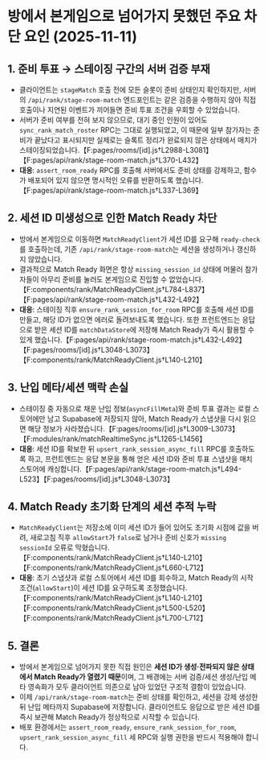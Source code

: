 # 방에서 본게임으로 넘어가지 못했던 주요 차단 요인 (2025-11-11)

## 1. 준비 투표 → 스테이징 구간의 서버 검증 부재
- 클라이언트는 `stageMatch` 호출 전에 모든 슬롯이 준비 상태인지 확인하지만, 서버의 `/api/rank/stage-room-match` 엔드포인트는 같은 검증을 수행하지 않아 직접 호출이나 지연된 이벤트가 끼어들면 준비 투표 조건을 우회할 수 있었습니다.
- 서버가 준비 여부를 전혀 보지 않으므로, 대기 중인 인원이 있어도 `sync_rank_match_roster` RPC는 그대로 실행되었고, 이 때문에 일부 참가자는 준비가 끝났다고 표시되지만 실제로는 슬록트 정리가 완료되지 않은 상태에서 매치가 스테이징되었습니다.【F:pages/rooms/[id].js†L2988-L3081】【F:pages/api/rank/stage-room-match.js†L370-L432】
- **대응**: `assert_room_ready` RPC를 호출해 서버에서도 준비 상태를 강제하고, 함수가 배포되어 있지 않으면 명시적인 오류를 반환하도록 했습니다.【F:pages/api/rank/stage-room-match.js†L337-L369】

## 2. 세션 ID 미생성으로 인한 Match Ready 차단
- 방에서 본게임으로 이동하면 `MatchReadyClient`가 세션 ID를 요구해 `ready-check`를 호출하는데, 기존 `/api/rank/stage-room-match`는 세션을 생성하거나 갱신하지 않았습니다.
- 결과적으로 Match Ready 화면은 항상 `missing_session_id` 상태에 머물러 참가자들이 아무리 준비를 눌러도 본게임으로 진입할 수 없었습니다.【F:components/rank/MatchReadyClient.js†L784-L837】【F:pages/api/rank/stage-room-match.js†L432-L492】
- **대응**: 스테이징 직후 `ensure_rank_session_for_room` RPC를 호출해 세션 ID를 만들고, 해당 ID가 없으면 에러로 돌려보내도록 했습니다. 또한 프런트엔드는 응답으로 받은 세션 ID를 `matchDataStore`에 저장해 Match Ready가 즉시 활용할 수 있게 했습니다.【F:pages/api/rank/stage-room-match.js†L432-L492】【F:pages/rooms/[id].js†L3048-L3073】【F:components/rank/MatchReadyClient.js†L140-L210】

## 3. 난입 메타/세션 맥락 손실
- 스테이징 중 자동으로 채운 난입 정보(`asyncFillMeta`)와 준비 투표 결과는 로컬 스토어에만 남고 Supabase에 저장되지 않아, Match Ready가 스냅샷을 다시 읽으면 해당 정보가 사라졌습니다.【F:pages/rooms/[id].js†L3009-L3073】【F:modules/rank/matchRealtimeSync.js†L1265-L1456】
- **대응**: 세션 ID를 확보한 뒤 `upsert_rank_session_async_fill` RPC를 호출하도록 하고, 프런트엔드는 응답 본문을 통해 얻은 세션 ID와 준비 투표 스냅샷을 매치 스토어에 캐싱합니다.【F:pages/api/rank/stage-room-match.js†L494-L523】【F:pages/rooms/[id].js†L3048-L3073】

## 4. Match Ready 초기화 단계의 세션 추적 누락
- `MatchReadyClient`는 저장소에 이미 세션 ID가 들어 있어도 초기화 시점에 값을 버려, 새로고침 직후 `allowStart`가 `false`로 남거나 준비 신호가 `missing sessionId` 오류로 막혔습니다.【F:components/rank/MatchReadyClient.js†L140-L210】【F:components/rank/MatchReadyClient.js†L660-L712】
- **대응**: 초기 스냅샷과 로컬 스토어에서 세션 ID를 회수하고, Match Ready의 시작 조건(`allowStart`)이 세션 ID를 요구하도록 조정했습니다.【F:components/rank/MatchReadyClient.js†L140-L210】【F:components/rank/MatchReadyClient.js†L500-L520】【F:components/rank/MatchReadyClient.js†L700-L712】

## 5. 결론
- 방에서 본게임으로 넘어가지 못한 직접 원인은 **세션 ID가 생성·전파되지 않은 상태에서 Match Ready가 열렸기 때문**이며, 그 배경에는 서버 검증/세션 생성/난입 메타 영속화가 모두 클라이언트 의존으로 남아 있었던 구조적 결함이 있었습니다.
- 이제 `/api/rank/stage-room-match`는 준비 상태를 확인하고, 세션을 강제 생성한 뒤 난입 메타까지 Supabase에 저장합니다. 클라이언트도 응답으로 받은 세션 ID를 즉시 보관해 Match Ready가 정상적으로 시작할 수 있습니다.
- 배포 환경에서는 `assert_room_ready`, `ensure_rank_session_for_room`, `upsert_rank_session_async_fill` 세 RPC와 실행 권한을 반드시 적용해야 합니다.
